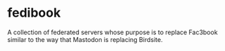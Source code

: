 # fedibook
A collection of federated servers whose purpose is to replace Fac3book similar to the way that Mastodon is replacing Birdsite.
